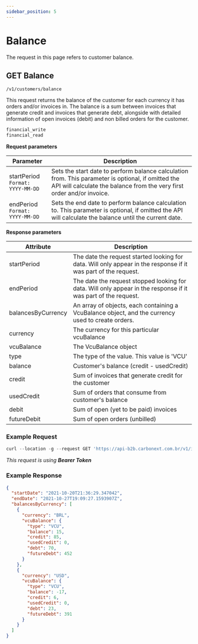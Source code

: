 ```yaml
---
sidebar_position: 5
---
```


# Balance

The request in this page refers to customer balance.

## GET Balance

`/v1/customers/balance`

This request returns the balance of the customer for each currency it has orders and/or invoices in. The balance is a sum between invoices that generate credit and invoices that generate debt, alongside with detailed information of open invoices (debit) and non billed orders for the customer.

```md title="Required permissions"
financial_write
financial_read
```

**Request parameters**

Parameter   | Description
--------- | ------
startPeriod<br/>`Format: YYYY-MM-DD` |	Sets the start date to perform balance calculation from. This parameter is optional, if omitted the API will calculate the balance from the very first order and/or invoice.
endPeriod<br/>`Format: YYYY-MM-DD` |	Sets the end date to perform balance calculation to. This parameter is optional, if omitted the API will calculate the balance until the current date.

**Response parameters**

Attribute   | Description
--------- | ------
startPeriod |	The date the request started looking for data. Will only appear in the response if it was part of the request.
endPeriod |	The date the request stopped looking for data. Will only appear in the response if it was part of the request.
balancesByCurrency |	An array of objects, each containing a VcuBalance object, and the currency used to create orders.
currency |	The currency for this particular vcuBalance
vcuBalance |	The VcuBalance object
type |	The type of the value. This value is 'VCU'
balance |	Customer's balance (credit - usedCredit)
credit |	Sum of invoices that generate credit for the customer
usedCredit |	Sum of orders that consume from customer's balance
debit |	Sum of open (yet to be paid) invoices
futureDebit |	Sum of open orders (unbilled)

### Example Request

```javascript
curl --location -g --request GET 'https://api-b2b.carbonext.com.br/v1/invoices/balance'
```
_This request is using **Bearer Token**_

### Example Response


```json
{
  "startDate": "2021-10-20T21:36:29.347042",
  "endDate": "2021-10-27T19:09:27.1593907Z",
  "balancesByCurrency": [
    {
      "currency": "BRL",
      "vcuBalance": {
        "type": "VCU",
        "balance": 15,
        "credit": 85,
        "usedCredit": 0,
        "debt": 70,
        "futureDebt": 452
      }
    },
    {
      "currency": "USD",
      "vcuBalance": {
        "type": "VCU",
        "balance": -17,
        "credit": 6,
        "usedCredit": 0,
        "debt": 23,
        "futureDebt": 391
      }
    }
  ]
}
```
